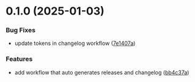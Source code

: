 # 0.1.0 (2025-01-03)


### Bug Fixes

* update tokens in changelog workflow ([7e1407a](https://github.com/best-practice-and-impact/govcookiecutter/commit/7e1407a0d62aeead5a7cb01760edcbfb89136295))


### Features

* add workflow that auto generates releases and changelog ([bb4c37a](https://github.com/best-practice-and-impact/govcookiecutter/commit/bb4c37a5570e14343cb8e4b1a92049035fa2bc0c))



